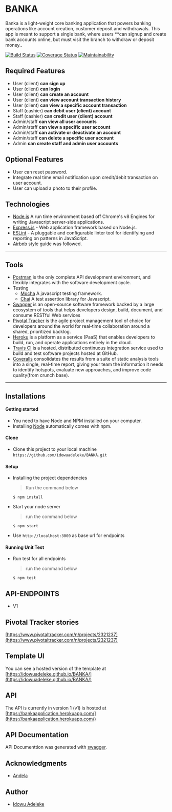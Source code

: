 # BANKA
Banka is a light-weight core banking application that powers banking operations like account creation, customer deposit and withdrawals. This app is meant to support a single bank, where users **can signup and create bank accounts online, but must visit the branch to withdraw or deposit money..


[![Build Status](https://travis-ci.com/idowuadeleke/BANKA.svg?branch=develop)](https://travis-ci.com/idowuadeleke/BANKA)
[![Coverage Status](https://coveralls.io/repos/github/idowuadeleke/BANKA/badge.svg?branch=ch-integrate-travis-ci-165332287)](https://coveralls.io/github/idowuadeleke/BANKA?branch=ch-integrate-travis-ci-165332287)
[![Maintainability](https://api.codeclimate.com/v1/badges/6063d53fa1f8c4cdad9a/maintainability)](https://codeclimate.com/github/idowuadeleke/BANKA/maintainability)

## Required Features
- User (client) **can sign up**
- User (client) **can login**
- User (client) **can create an account**
- User (client) **can view account transaction history**
- User (client) **can view a specific account transaction**
- Staff (cashier) **can debit user (client) account**
- Staff (cashier) **can credit user (client) account**
- Admin/staff **can view all user accounts**
- Admin/staff **can view a specific user account**
- Admin/staff **can activate or deactivate an account**
- Admin/staff **can delete a specific user account**
- Admin **can create staff and admin user accounts**

## Optional Features
- User can reset password.
- Integrate real time email notification upon credit/debit transaction on user account.
- User can upload a photo to their profile.

## Technologies

[node]: (https://nodejs.org)

- [Node.js](node) A run time environment based off Chrome's v8 Engines for writing Javascript server-side applications.
- [Express.js](https://expressjs.com) - Web application framework based on Node.js.
- [ESLint](https://eslint.org/) - A pluggable and configurable linter tool for identifying and reporting on patterns in JavaScript.
- [Airbnb](https://www.npmjs.com/package/eslint-config-airbnb) style guide was followed.

---

## Tools
- [Postman](https://www.getpostman.com/) is the only complete API development environment, and flexibly integrates with the software development cycle.
- Testing
  - [Mocha](https://mochajs.org/) A javascript testing framework.
  - [Chai](https://chaijs.com) A test assertion library for Javascript.
- [Swagger](https://swagger.io/) is an open-source software framework backed by a large ecosystem of tools that helps developers design, build, document, and consume RESTful Web services
- [Pivotal Tracker](https://www.pivotaltracker.com) is the agile project management tool of choice for developers around the world for real-time collaboration around a shared, prioritized backlog.
- [Heroku](https://www.heroku.com/) is a platform as a service (PaaS) that enables developers to build, run, and operate applications entirely in the cloud.
- [Travis CI](https://travis-ci.org/) is a hosted, distributed continuous integration service used to build and test software projects hosted at GitHub.
- [Coveralls](https://codeclimate.com/) consolidates the results from a suite of static analysis tools into a single, real-time report, giving your team the information it needs to identify hotspots, evaluate new approaches, and improve code quality(from crunch base).

---

## Installations

#### Getting started

- You need to have Node and NPM installed on your computer.
- Installing [Node](node) automatically comes with npm.

#### Clone

- Clone this project to your local machine `https://github.com/idowuadeleke/BANKA.git`

#### Setup

- Installing the project dependencies
  > Run the command below
  ```shell
  $ npm install
  ```
- Start your node server
  > run the command below
  ```shell
  $ npm start
  ```
- Use `http://localhost:3000` as base url for endpoints

#### Running Unit Test
- Run test for all endpoints
  > run the command below
  ```shell
  $ npm test
  ```

## API-ENDPOINTS

- V1

## Pivotal Tracker stories

[https://www.pivotaltracker.com/n/projects/2321237](https://www.pivotaltracker.com/n/projects/2321237)

## Template UI

You can see a hosted version of the template at [https://idowuadeleke.github.io/BANKA/](https://idowuadeleke.github.io/BANKA/)

## API

The API is currently in version 1 (v1)  is hosted at [https://bankaapplication.herokuapp.com/](https://bankaapplication.herokuapp.com/)



## API Documentation
API Documenttion was generated with [swagger](link).

## Acknowledgments

- [Andela](https://andela.com/)

## Author

- [Idowu Adeleke](https://twitter.com/idowu_adelek)

